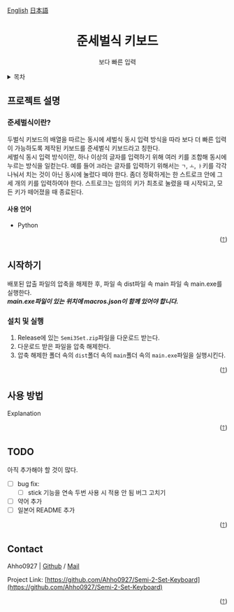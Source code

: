 <a name="readme-top"></a>

[English](./doc/README_English.md) [日本語](./doc/README_japanese.md)

<!-- Header -->
<h1 align="center">
    준세벌식 키보드
</h1>
<p align="center">
    보다 빠른 입력
</p>

<!-- Table of Contents -->
<details>
  <summary>목차</summary>
  <ol>
    <li><a href="#준세벌식">프로젝트 설명</a></li>
    <li><a href="##">시작하기</a></li>
    <li><a href="##">사용방법</a><ol>
        <li><a href="##"></a></li>
    </ol></li>
  </ol>
</details>

<!-- Informations of this Project -->
## 프로젝트 설명

### 준세벌식이란?

두벌식 키보드의 배열을 따르는 동시에 세벌식 동시 입력 방식을 따라 보다 더 빠른 입력이 가능하도록 제작된 키보드를 준세벌식 키보드라고 칭한다.\
세벌식 동시 입력 방식이란, 하나 이상의 글자를 입력하기 위해 여러 키를 조합해 동시에 누르는 방식을 일컫는다. 예를 들어 `과`라는 글자를 입력하기 위해서는 `ㄱ`, `ㅗ`, `ㅏ`키를 각각 나눠서 치는 것이 아닌 동시에 눌렀다 떼야 한다. 좀더 정확하게는 한 스트로크 안에 그 세 개의 키를 입력하여야 한다. 스트로크는 임의의 키가 최초로 눌렸을 때 시작되고, 모든 키가 떼어졌을 때 종료된다. 

#### 사용 언어

* Python

<p align="right">(<a href="#readme-top">🡑</a>)</p>


<!-- Tutorial -->
## 시작하기

배포된 압출 파일의 압축을 해제한 후, 파일 속 dist파일 속 main 파일 속 main.exe를 실행한다.\
***main.exe파일이 있는 위치에 macros.json이 함께 있어야 합니다.***

### 설치 및 실행
1. Release에 있는 `Semi3Set.zip`파일을 다운로드 받는다.
2. 다운로드 받은 파일을 압축 해제한다.
3. 압축 해제한 폴더 속의 `dist`폴더 속의 `main`폴더 속의 `main.exe`파일을 실행시킨다. 


<p align="right">(<a href="#readme-top">🡑</a>)</p>


## 사용 방법
Explanation

<p align="right">(<a href="#readme-top">🡑</a>)</p>


<!-- Todo List -->
## TODO
아직 추가해야 할 것이 많다.

* [ ] bug fix:
  * [ ] stick 기능을 연속 두번 사용 시 적용 안 됨 버그 고치기
* [ ] 약어 추가
* [ ] 일본어 README 추가

<p align="right">(<a href="#readme-top">🡑</a>)</p>


<!-- Author Info -->
## Contact

Ahho0927 | [Github](https://github.com/Ahho0927) / [Mail](poku0927@gmail.com)

Project Link: [https://github.com/Ahho0927/Semi-2-Set-Keyboard](https://github.com/Ahho0927/Semi-2-Set-Keyboard)

<p align="right">(<a href="#readme-top">🡑</a>)</p>